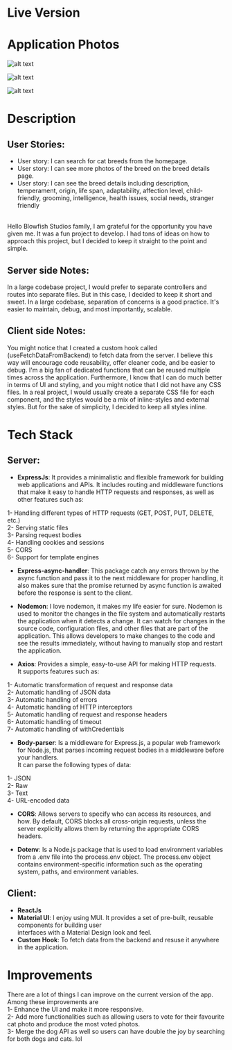 # Live Version

# Application Photos

![alt text](https://i.pinimg.com/originals/19/0f/4f/190f4f285333554ea6e578e3fe287fcc.png)

![alt text](https://i.pinimg.com/originals/26/62/34/26623408c4b2831b0915ab8941535e79.png)

![alt text](https://i.pinimg.com/originals/bb/06/3e/bb063ed84ee953d9ee445ca7320eab19.png)

# Description

## User Stories:

- User story: I can search for cat breeds from the homepage. <br/>
- User story: I can see more photos of the breed on the breed details page. <br/>
- User story: I can see the breed details including description, temperament, origin, life span, adaptability, affection level, child-friendly, grooming, intelligence, health issues, social needs, stranger friendly <br/> <br/>

Hello Blowfish Studios family, I am grateful for the opportunity you have given me. It was a fun project to develop. I had tons of ideas on how to approach this project, but I decided to keep it straight to the point and simple.

## Server side Notes:

In a large codebase project, I would prefer to separate controllers and routes into separate files. But in this case, I decided to keep it short and sweet. In a large codebase, separation of concerns is a good practice. It's easier to maintain, debug, and most importantly, scalable.

## Client side Notes:

You might notice that I created a custom hook called (useFetchDataFromBackend) to fetch data from the server. I believe this way will encourage code reusability, offer cleaner code, and be easier to debug. I'm a big fan of dedicated functions that can be reused multiple times across the application. Furthermore, I know that I can do much better in terms of UI and styling, and you might notice that I did not have any CSS files. In a real project, I would usually create a separate CSS file for each component, and the styles would be a mix of inline-styles and external styles. But for the sake of simplicity, I decided to keep all styles inline.

# Tech Stack

## Server:

- **ExpressJs**: It provides a minimalistic and flexible framework for building web applications and APIs. It includes routing and middleware functions that make it easy to handle HTTP requests and responses, as well as other features such as: <br/>

1- Handling different types of HTTP requests (GET, POST, PUT, DELETE, etc.) <br/>
2- Serving static files <br/>
3- Parsing request bodies <br/>
4- Handling cookies and sessions <br/>
5- CORS <br/>
6- Support for template engines <br/>

- **Express-async-handler**: This package catch any errors thrown by the async function and pass it to the next middleware for proper handling, it also makes sure that the promise returned by async function is awaited before the response is sent to the client. <br/>

- **Nodemon**: I love nodemon, it makes my life easier for sure. Nodemon is used to monitor the changes in the file system and automatically restarts the application when it detects a change. It can watch for changes in the source code, configuration files, and other files that are part of the application. This allows developers to make changes to the code and see the results immediately, without having to manually stop and restart the application. <br/>

- **Axios**: Provides a simple, easy-to-use API for making HTTP requests. <br/>
  It supports features such as: <br/>

1- Automatic transformation of request and response data <br/>
2- Automatic handling of JSON data <br/>
3- Automatic handling of errors <br/>
4- Automatic handling of HTTP interceptors <br/>
5- Automatic handling of request and response headers <br/>
6- Automatic handling of timeout <br/>
7- Automatic handling of withCredentials <br/>

- **Body-parser**: Is a middleware for Express.js, a popular web framework for Node.js, that parses incoming request bodies in a middleware before your handlers.<br/>
  It can parse the following types of data: <br/>

1- JSON <br/>
2- Raw <br/>
3- Text <br/>
4- URL-encoded data <br/>

- **CORS**: Allows servers to specify who can access its resources, and how. By default, CORS blocks all cross-origin requests, unless the server explicitly allows them by returning the appropriate CORS headers. <br/>

- **Dotenv**: Is a Node.js package that is used to load environment variables from a .env file into the process.env object. The process.env object contains environment-specific information such as the operating system, paths, and environment variables. <br/>

## Client:

- **ReactJs**
- **Material UI**: I enjoy using MUI. It provides a set of pre-built, reusable components for building user <br/>interfaces with a Material Design look and feel. <br/>
- **Custom Hook**: To fetch data from the backend and resuse it anywhere in the application. <br/>

# Improvements

There are a lot of things I can improve on the current version of the app. Among these improvements are <br/>
1- Enhance the UI and make it more responsive. <br/>
2- Add more functionalities such as allowing users to vote for their favourite cat photo and produce the most voted photos. <br/>
3- Merge the dog API as well so users can have double the joy by searching for both dogs and cats. lol <br/>
